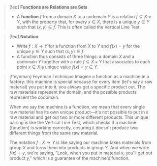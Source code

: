 >[!eq] **Functions are Relations are Sets**
> - A **function** $f$ from a domain $X$ to a codomain $Y$ is a relation $f \subseteq X \times Y$, with the property that, for every $x \in X$, there is a unique $y \in Y$ such that $(x, y) \in f$. This is often called the Vertical Line Test.

>[!eq] **Notation**
> - Write $f: X \rightarrow Y$ for a function from $X$ to $Y$ and $f(x) = y$ for the unique $y \in Y$ such that $(x, y) \in f$.
> - A function thus consists of three things: a domain $X$ and a codomain $Y$ together with a rule $f \subseteq X \times Y$ that associates to each point $x \in X$ a unique value $f(x) = y \in Y$.

>[!feynman] Feynman Technique
>Imagine a function as a machine in a factory: this machine is special because for every item (let's say a raw material) you put into it, you always get a specific product out. The raw materials represent the domain, and the possible products represent the codomain.
>
>When we say the machine is a function, we mean that every single raw material has its own unique product—it's not possible to put in a raw material and get out two or more different products. This unique pairing is like the Vertical Line Test, which checks if a machine (function) is working correctly, ensuring it doesn't produce two different things from the same raw material.
>
>The notation $f: X \rightarrow Y$ is like saying our machine takes materials from group $X$ and turns them into products in group $Y$. And when we write $f(x) = y$, we're saying, "Look, when you put in material $x$, you'll get out product $y$," which is a guarantee of the machine's function.
